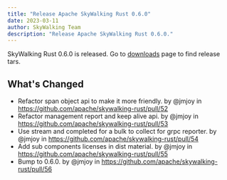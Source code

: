 ```yaml
---
title: "Release Apache SkyWalking Rust 0.6.0"
date: 2023-03-11
author: SkyWalking Team
description: "Release Apache SkyWalking Rust 0.6.0."
---
```


SkyWalking Rust 0.6.0 is released. Go to [downloads](/downloads) page to find release tars.

## What's Changed

- Refactor span object api to make it more friendly. by @jmjoy in https://github.com/apache/skywalking-rust/pull/52
- Refactor management report and keep alive api. by @jmjoy in https://github.com/apache/skywalking-rust/pull/53
- Use stream and completed for a bulk to collect for grpc reporter. by @jmjoy in https://github.com/apache/skywalking-rust/pull/54
- Add sub components licenses in dist material. by @jmjoy in https://github.com/apache/skywalking-rust/pull/55
- Bump to 0.6.0. by @jmjoy in https://github.com/apache/skywalking-rust/pull/56
